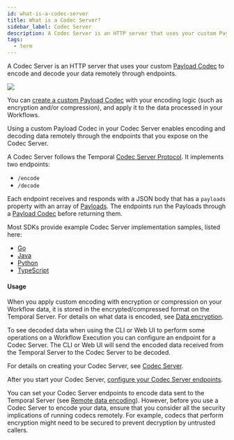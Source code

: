```yaml
---
id: what-is-a-codec-server
title: What is a Codec Server?
sidebar_label: Codec Server
description: A Codec Server is an HTTP server that uses your custom Payload Codec to encode and decode your data remotely through endpoints.
tags:
  - term
---
```


A Codec Server is an HTTP server that uses your custom [Payload Codec](/concepts/what-is-a-data-converter#payload-codec) to encode and decode your data remotely through endpoints.

![](/img/tctl-diagram-codec-server.svg)

You can [create a custom Payload Codec](/production-readiness/develop#data-encryption) with your encoding logic (such as encryption and/or compression), and apply it to the data processed in your Workflows.

Using a custom Payload Codec in your Codec Server enables encoding and decoding data remotely through the endpoints that you expose on the Codec Server.

A Codec Server follows the Temporal [Codec Server Protocol](https://github.com/temporalio/samples-go/tree/main/codec-server#codec-server-protocol).
It implements two endpoints:

- `/encode`
- `/decode`

Each endpoint receives and responds with a JSON body that has a `payloads` property with an array of [Payloads](/concepts/what-is-a-payload).
The endpoints run the Payloads through a [Payload Codec](/concepts/what-is-a-data-converter#payload-codec) before returning them.

Most SDKs provide example Codec Server implementation samples, listed here:

- [Go](https://github.com/temporalio/samples-go/tree/main/codec-server)
- [Java](https://github.com/temporalio/sdk-java/tree/master/temporal-remote-data-encoder)
- [Python](https://github.com/temporalio/samples-python/blob/main/encryption/codec_server.py)
- [TypeScript](https://github.com/temporalio/samples-typescript/blob/main/encryption/src/codec-server.ts)

#### Usage

When you apply custom encoding with encryption or compression on your Workflow data, it is stored in the encrypted/compressed format on the Temporal Server. For details on what data is encoded, see [Data encryption](/production-readiness/develop#data-encryption).

To see decoded data when using the CLI or Web UI to perform some operations on a Workflow Execution you can configure an endpoint for a Codec Server. The CLI or Web UI will send the encoded data received from the Temporal Server to the Codec Server to be decoded.

For details on creating your Codec Server, see [Codec Server](/production-readiness/develop#how-to-set-up-codec-server).

After you start your Codec Server, [configure your Codec Server endpoints](/production-readiness/develop#how-to-set-up-codec-server).

You can set your Codec Server endpoints to encode data sent to the Temporal Server (see [Remote data encoding](/concepts/what-is-remote-data-encoding)).
However, before you use a Codec Server to encode your data, ensure that you consider all the security implications of running codecs remotely.
For example, codecs that perform encryption might need to be secured to prevent decryption by untrusted callers.
